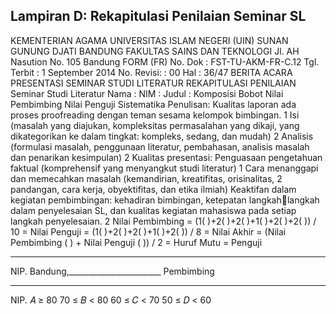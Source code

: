 ## Lampiran D: Rekapitulasi Penilaian Seminar SL
KEMENTERIAN AGAMA
UNIVERSITAS ISLAM NEGERI (UIN)
SUNAN GUNUNG DJATI BANDUNG
FAKULTAS SAINS DAN TEKNOLOGI
Jl. AH Nasution No. 105 Bandung
FORM (FR)
No. Dok : FST-TU-AKM-FR-C.12
Tgl. Terbit : 1 September 2014
No. Revisi: : 00
Hal : 36/47
BERITA ACARA PRESENTASI SEMINAR STUDI LITERATUR
REKAPITULASI PENILAIAN
Seminar Studi Literatur
Nama :
NIM :
Judul :
Komposisi
Bobot Nilai
Pembimbing Nilai Penguji
Sistematika Penulisan: Kualitas laporan ada
proses proofreading dengan teman sesama
kelompok bimbingan.
1
Isi (masalah yang diajukan, kompleksitas
permasalahan yang dikaji, yang dikategorikan
ke dalam tingkat: kompleks, sedang, dan
mudah) 2
Analisis (formulasi masalah, penggunaan
literatur, pembahasan, analisis masalah dan
penarikan kesimpulan)
2
Kualitas presentasi: Penguasaan pengetahuan
faktual (komprehensif yang menyangkut studi
literatur)
1
Cara menanggapi dan memecahkan masalah
(kemandirian, kreatifitas, orisinalitas,
2
pandangan, cara kerja, obyektifitas, dan etika
ilmiah)
Keaktifan dalam kegiatan pembimbingan:
kehadiran bimbingan, ketepatan langkah￾langkah dalam penyelesaian SL, dan kualitas
kegiatan mahasiswa pada setiap langkah
penyelesaian.
2
Nilai Pembimbing = (1( )+2( )+2( )+1( )+2( )+2( )) / 10 =
Nilai Penguji = (1( )+2( )+2( )+1( )+2( )) / 8 =
Nilai Akhir = (Nilai Pembimbing ( ) + Nilai Penguji ( )) / 2 =
Huruf Mutu =
Penguji
__________________________
 NIP.
Bandung,_______________________
Pembimbing
__________________________
 NIP.
𝐴 ≥ 80
70 ≤ 𝐵 < 80
60 ≤ 𝐶 < 70
50 ≤ 𝐷 < 60